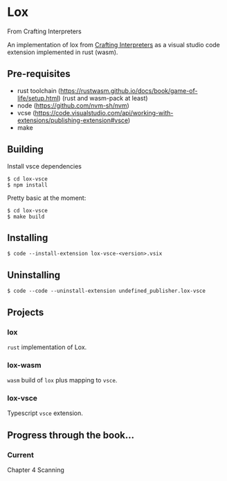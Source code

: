 # Lox

From Crafting Interpreters

An implementation of lox from [Crafting Interpreters](https://craftinginterpreters.com/) as a visual studio code extension implemented in rust (wasm).

## Pre-requisites

- rust toolchain (https://rustwasm.github.io/docs/book/game-of-life/setup.html) (rust and wasm-pack at least)
- node (https://github.com/nvm-sh/nvm)
- vcse (https://code.visualstudio.com/api/working-with-extensions/publishing-extension#vsce)
- make

## Building

Install vsce dependencies

    $ cd lox-vsce
    $ npm install

Pretty basic at the moment:

    $ cd lox-vsce
    $ make build

## Installing

    $ code --install-extension lox-vsce-<version>.vsix

## Uninstalling

    $ code --code --uninstall-extension undefined_publisher.lox-vsce

## Projects

### lox

`rust` implementation of Lox.

### lox-wasm

`wasm` build of `lox` plus mapping to `vsce`.

### lox-vsce

Typescript `vsce` extension.

## Progress through the book...

### Current

Chapter 4 Scanning
